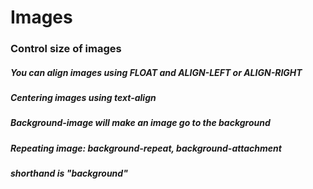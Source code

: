 # Images

### Control size of images

##### You can align images using FLOAT and ALIGN-LEFT or ALIGN-RIGHT

##### Centering images using text-align

##### Background-image will make an image go to the background

##### Repeating image: background-repeat, background-attachment

##### shorthand is "background"

##### 
